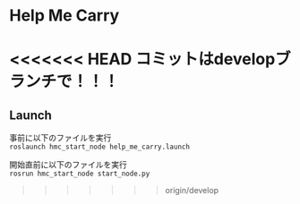 # Help Me Carry

<<<<<<< HEAD
コミットはdevelopブランチで！！！
=======
## Launch
事前に以下のファイルを実行  
`roslaunch hmc_start_node help_me_carry.launch 
`

開始直前に以下のファイルを実行  
`rosrun hmc_start_node start_node.py`
>>>>>>> origin/develop

